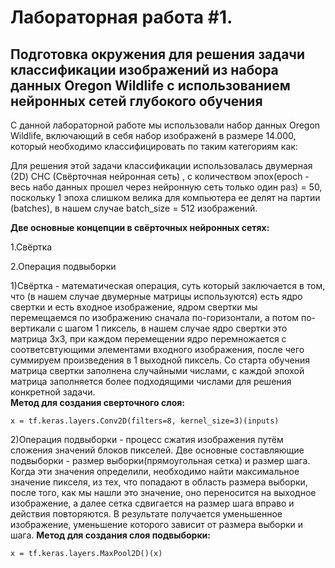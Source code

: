 Лабораторная работа #1.
====
Подготовка окружения для решения задачи классификации изображений из набора
данных Oregon Wildlife с использованием нейронных сетей глубокого обучения
-----

С данной лабораторной работе мы использовали набор данных Oregon Wildlife, включающий в себя набор изображенй в размере 14.000, который необходимо классифицировать по таким категориям как: 

Для решения этой задачи классификации использовалась двумерная (2D) СНС (Свёрточная нейронная сеть) ,  с количеством эпох(epoch - весь набо данных прошел через нейронную сеть только один раз) = 50, поскольку 1 эпоха слишком велика для компьютера ее делят на партии (batches), в нашем случае batch_size = 512 изображений. 

**Две основные концепции в свёрточных нейронных сетях:**

1.Свёртка 

2.Операция подвыборки 

1)Свёртка - математическая операция, суть который заключается в том, что (в нашем случае двумерные матрицы используются) есть ядро свертки и есть входное изображение, ядром свертки мы перемещаемся по изображению сначала по-горизонтали, а потом по-вертикали с шагом 1 пиксель, в нашем случае ядро свертки это матрица 3х3, при каждом перемещении ядро перемножается с соответсвтующими элементами входного изображения, после чего суммируем произведения в 1 выходной пиксель. Со старта обучения матрица свертки заполнена случайными числами, с каждой эпохой матрица заполняется более подходящими числами для решения конкретной задачи.  
**Метод для создания сверточного слоя:**  
 ```
 x = tf.keras.layers.Conv2D(filters=8, kernel_size=3)(inputs)
 ```
2)Операция подвыборки - процесс сжатия изображения путём сложения значений блоков пикселей. Две основные составляющие подвыборки - размер выборки(прямоугольная сетка) и размер шага. Когда эти значения определили, необходимо найти максимальное значение пикселя, из тех, что попадают в область размера выборки, после того, как мы нашли это значение, оно переносится на выходное изображение, а далее сетка сдвигается на размер шага вправо и действия повторяются. В результате получается уменьшенное изображение, уменьшение которого зависит от размера выборки и шага. 
**Метод для создания слоя подвыборки:**
```
x = tf.keras.layers.MaxPool2D()(x)
```



 
 
 

